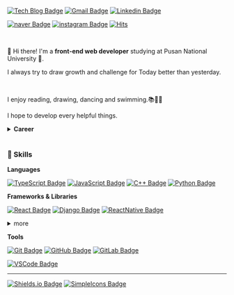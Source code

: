 [![Tech Blog Badge](http://img.shields.io/badge/-Tech%20Blog-DD0B78?style=flat-square&logo=github%20Sponsors&logoColor=white&link=https://jeonghye-choi.github.io/)](https://jeonghye-choi.github.io/) 
[![Gmail Badge](https://img.shields.io/badge/ppllhm.0@gmail.com-EA4335?style=flat-square&logo=Gmail&logoColor=white&link=mailto:ppllhm.0@gmail.com)](mailto:ppllhm.0@gmail.com) 
[![Linkedin Badge](https://img.shields.io/badge/-jeonghye%20choi-0A66C2?style=flat-square&logo=Linkedin&logoColor=white&link=https://www.linkedin.com/in/jeonghye-choi/)](https://www.linkedin.com/in/jeonghye-choi/)  

[![naver Badge](https://img.shields.io/badge/-Blog-03C75A?style=flat-square&logo=Naver&logoColor=white&link=https://blog.naver.com/jeonghye9808)](https://blog.naver.com/jeonghye9808)
[![instagram Badge](https://img.shields.io/badge/-jihyenanum-E4405F?style=flat-square&logo=Instagram&logoColor=white&link=https://www.instagram.com/jihyenanum)](https://www.instagram.com/jihyenanum) [![Hits](https://hits.seeyoufarm.com/api/count/incr/badge.svg?url=https%3A%2F%2Fgithub.com%2Fjeonghye-choi&count_bg=%2359DCFF&title_bg=%23646464&icon=&icon_color=%23FFFFFF&title=hits&edge_flat=false)](https://hits.seeyoufarm.com)

<br/>

👋 Hi there! I'm a **front-end web developer** studying at Pusan National University 🏫.

I always try to draw growth and challenge for Today better than yesterday.

<br/>

I enjoy reading, drawing, dancing and swimming.📚🎨💃

I hope to develop every helpful things.

<details>
 <summary><b>Career</b></summary>
 <br/>
 
  |          Type          |             Date             |                  Contents                 |         Organization         |
 |:----------------------:|:----------------------------:|:-----------------------------------------:|:----------------------------:|
 | External <br/> activities |    2019.3 <br>~<br>2019.12   |      Department of<br>Web Programming     |           LikeLion           |
 |     🏢<br>Employment     |  2019.5.3 <br>~<br>2019.9.13 |                  Designer                 |      While True,<br>ONAD     |
 | External<br>activities | 2019.9.16 <br>~<br>2019.10.4 |              Front developer              |   Two weeks,<br>pathfinder   |
 |      🎓<br>Education     |         2020.3 <br>~         | Department of<br>Mathematics,<br>Software | Pusan National<br>University |
 |     🏢<br>Employment     |            2020.10           |              Intern developer             | ASSI.<br>Readers withreaders |
</details>

<br/>
 
### 💎 Skills

**Languages**

[![TypeScript Badge](https://img.shields.io/badge/-TypeScript-3178C6?style=flat-square&logo=TypeScript&logoColor=white&link=https://www.typescriptlang.org/)](https://www.typescriptlang.org/)
[![JavaScript Badge](https://img.shields.io/badge/-JavaScript-F7DF1E?style=flat-square&logo=JavaScript&logoColor=white&link=https://www.ecma-international.org/publications/standards/Ecma-262.htm)](https://www.ecma-international.org/publications/standards/Ecma-262.htm)
[![C++ Badge](https://img.shields.io/badge/-C++-00599C?style=flat-square&logo=cplusplus&logoColor=white&link=https://isocpp.org/)](https://isocpp.org/)
[![Python Badge](https://img.shields.io/badge/-Python-3776AB?style=flat-square&logo=python&logoColor=white&link=https://www.python.org/)](https://www.python.org/)

**Frameworks & Libraries**

[![React Badge](https://img.shields.io/badge/-React-61DAFB?style=flat-square&logo=react&logoColor=white&link=https://reactjs.org/)](https://reactjs.org/)
[![Django Badge](https://img.shields.io/badge/-Django-092E20?style=flat-square&logo=django&logoColor=white&link=https://www.djangoproject.com/)](https://www.djangoproject.com/)
[![ReactNative Badge](https://img.shields.io/badge/-ReactNative-61DAFB?style=flat-square&logo=react&logoColor=white&link=https://reactnative.dev/)](https://reactnative.dev/)

<details>
 <summary>more</summary>
 <br/>
 
 [![Insomnia Badge](https://img.shields.io/badge/-Insomnia-5849BE?style=flat-square&logo=insomnia&logoColor=white&link=https://insomnia.rest/)](https://insomnia.rest/)
  [![Postman Badge](https://img.shields.io/badge/-Postman-FF6C37?style=flat-square&logo=postman&logoColor=white&link=https://www.postman.com/)](https://www.postman.com/)

</details>

**Tools**

[![Git Badge](https://img.shields.io/badge/-Git-F05032?style=flat-square&logo=git&logoColor=white&link=https://git-scm.com/)](https://git-scm.com/)
[![GitHub Badge](https://img.shields.io/badge/-GitHub-181717?style=flat-square&logo=github&logoColor=white&link=https://github.com/)](https://github.com/)
[![GitLab Badge](https://img.shields.io/badge/-GitLab-FCA121?style=flat-square&logo=gitlab&logoColor=white&link=https://about.gitlab.com/)](https://about.gitlab.com/)

[![VSCode Badge](https://img.shields.io/badge/-VSCode-007ACC?style=flat-square&logo=visualstudiocode&logoColor=white&link=https://code.visualstudio.com/)](https://code.visualstudio.com/)

---

[![Shields.io Badge](https://img.shields.io/badge/-Shields.io-000000?style=flat-square&logo=shieldsdotio&logoColor=white&link=https://shields.io/)](https://shields.io/)
[![SimpleIcons Badge](https://img.shields.io/badge/-Simple%20Icons-111111?style=flat-square&logo=simpleicons&logoColor=white&link=https://simpleicons.org/)](https://simpleicons.org/)


